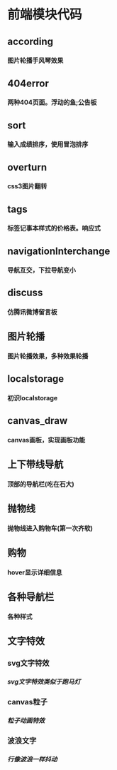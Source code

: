 # 前端模块代码

## according
#### 图片轮播手风琴效果

## 404error
#### 两种404页面。浮动的鱼;公告板

## sort
#### 输入成绩排序，使用冒泡排序

## overturn
#### css3图片翻转

## tags
#### 标签记事本样式的价格表。响应式

## navigationInterchange
#### 导航互交，下拉导航变小

## discuss
#### 仿腾讯微博留言板

## 图片轮播
#### 图片轮播效果，多种效果轮播

## localstorage
#### 初识localstorage

## canvas_draw
#### canvas画板，实现画板功能


## 上下带线导航
#### 顶部的导航栏(吃在石大)

## 抛物线
#### 抛物线进入购物车(第一次齐软)

## 购物
#### hover显示详细信息



## 各种导航栏

#### 各种样式


## 文字特效
### svg文字特效
##### svg文字特效类似于跑马灯
### canvas粒子
##### 粒子动画特效
### 波浪文字
##### 行像波浪一样抖动